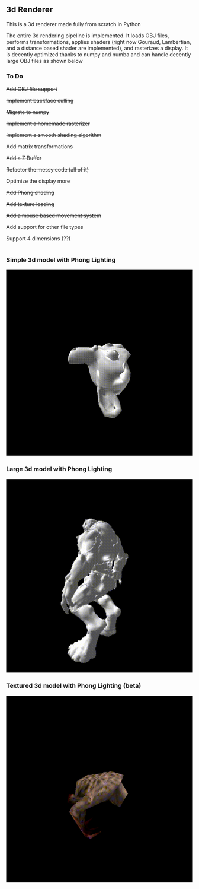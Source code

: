 ## 3d Renderer ##
This is a 3d renderer made fully from scratch in Python

The entire 3d rendering pipeline is implemented. It loads OBJ files, performs transformations, applies shaders (right now Gouraud, Lambertian, and a distance based shader are implemented), and rasterizes a display. It is decently optimized thanks to numpy and numba and can handle decently large OBJ files as shown below

### To Do ###

~~Add OBJ file support~~

~~Implement backface culling~~

~~Migrate to numpy~~

~~Implement a homemade rasterizer~~

~~Implement a smooth shading algorithm~~

~~Add matrix transformations~~

~~Add a Z Buffer~~

~~Refactor the messy code (all of it)~~

Optimize the display more

~~Add Phong shading~~

~~Add texture loading~~

~~Add a mouse based movement system~~

Add support for other file types

Support 4 dimensions (??)
# #
### Simple 3d model with Phong Lighting ###
![](https://github.com/hdsjejgh/3dRenderer/blob/c4f40e6e428deed1e48a63de79caa2acc17bc139/media/phongkey.gif)
### Large 3d model with Phong Lighting ###
![](https://github.com/hdsjejgh/3dRenderer/blob/c4f40e6e428deed1e48a63de79caa2acc17bc139/media/hellkn.gif)
### Textured 3d model with Phong Lighting (beta) ###
![](https://github.com/hdsjejgh/3dRenderer/blob/c4f40e6e428deed1e48a63de79caa2acc17bc139/media/texturesworking.gif)


